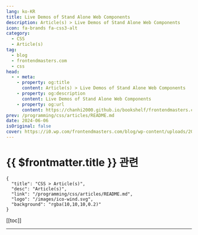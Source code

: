 ```yaml
---
lang: ko-KR
title: Live Demos of Stand Alone Web Components
description: Article(s) > Live Demos of Stand Alone Web Components
icon: fa-brands fa-css3-alt
category: 
  - CSS
  - Article(s)
tag: 
  - blog
  - frontendmasters.com
  - css
head:
  - - meta:
    - property: og:title
      content: Article(s) > Live Demos of Stand Alone Web Components
    - property: og:description
      content: Live Demos of Stand Alone Web Components
    - property: og:url
      content: https://chanhi2000.github.io/bookshelf/frontendmasters.com/live-demos-of-stand-alone-web-components.html
prev: /programming/css/articles/README.md
date: 2024-06-06
isOriginal: false
cover: https://i0.wp.com/frontendmasters.com/blog/wp-content/uploads/2024/06/pexels-photo-103123.jpeg?resize=768%2C460&ssl=1
---
```


# {{ $frontmatter.title }} 관련

```component VPCard
{
  "title": "CSS > Article(s)",
  "desc": "Article(s)",
  "link": "/programming/css/articles/README.md",
  "logo": "/images/ico-wind.svg",
  "background": "rgba(10,10,10,0.2)"
}
```

[[toc]]

---

<SiteInfo
  name="Live Demos of Stand Alone Web Components"
  desc="A stand alone web component is a that provides some design or functionality but has little by way of dependencies, strong opinions, heavy design. in other words, components could easily imagine sliding into any project without much trouble."
  url="https://frontendmasters.com/blog/live-demos-of-stand-alone-web-components/"
  logo="https://frontendmasters.com/favicon.ico"
  preview="https://i0.wp.com/frontendmasters.com/blog/wp-content/uploads/2024/06/pexels-photo-103123.jpeg?resize=768%2C460&ssl=1"/>

<!-- TODO: 작성 -->
